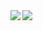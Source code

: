 <a href="https://github.com/anuraghazra/github-readme-stats">
  <img align="left" src="https://github-readme-stats.vercel.app/api?username=CrypticShy&show_icons=true&theme=gruvbox" />
</a>
<a href="https://github.com/anuraghazra/convoychat">
  <img align="left" src="https://github-readme-stats.vercel.app/api/top-langs/?username=CrypticShy&theme=gruvbox" />
</a>
